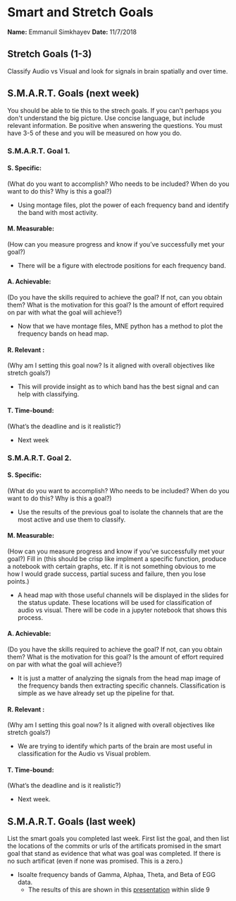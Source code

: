 # Smart and Stretch Goals

**Name:** Emmanuil Simkhayev
**Date:** 11/7/2018

## Stretch Goals (1-3)

Classify Audio vs Visual and look for signals in brain spatially and over time.

## S.M.A.R.T. Goals (next week)

You should be able to tie this to the strech goals. If you can't perhaps you don't understand the big picture.
Use concise language, but include relevant information. Be positive when answering the questions. You must have
3-5 of these and you will be measured on how you do.


### S.M.A.R.T. Goal 1.

#### S. Specific: 
(What do you want to accomplish? Who needs to be included? When do you want to do this? Why is this a goal?)
* Using montage files, plot the power of each frequency band and identify the band with most activity.

#### M. Measurable: 
(How can you measure progress and know if you’ve successfully met your goal?)
* There will be a figure with electrode positions for each frequency band. 

#### A. Achievable: 
(Do you have the skills required to achieve the goal? If not, can you obtain them? What is the motivation for this goal? Is the amount of effort required on par with what the goal will achieve?)
* Now that we have montage files, MNE python has a method to plot the frequency bands on head map.

#### R. Relevant :
(Why am I setting this goal now? Is it aligned with overall objectives like stretch goals?)
* This will provide insight as to which band has the best signal and can help with classifying.

#### T. Time-bound: 
(What’s the deadline and is it realistic?)
* Next week

### S.M.A.R.T. Goal 2.

#### S. Specific: 
(What do you want to accomplish? Who needs to be included? When do you want to do this? Why is this a goal?)
* Use the results of the previous goal to isolate the channels that are the most active and use them to classify.

#### M. Measurable: 
(How can you measure progress and know if you’ve successfully met your goal?)
Fill in (this should be crisp like implment a specific function, produce a notebook with certain graphs, etc. If it is not something
obvious to me how I would grade success, partial sucess and failure, then you lose points.)
* A head map with those useful channels will be displayed in the slides for the status update. These locations will be 
used for classification of audio vs visual. There will be code in a jupyter notebook that shows this process.

#### A. Achievable: 
(Do you have the skills required to achieve the goal? If not, can you obtain them? What is the motivation for this goal? Is the amount of effort required on par with what the goal will achieve?)
* It is just a matter of analyzing the signals from the head map image of the frequency bands then extracting specific channels.
Classification is simple as we have already set up the pipeline for that.

#### R. Relevant :
(Why am I setting this goal now? Is it aligned with overall objectives like stretch goals?)
* We are trying to identify which parts of the brain are most useful in classification for the Audio vs Visual problem. 

#### T. Time-bound: 
(What’s the deadline and is it realistic?)
* Next week.

## S.M.A.R.T. Goals (last week)
List the smart goals you completed last week. First list the goal, and then list the locations of the commits or urls of the artificats promised in the smart goal that stand as evidence that what was goal was completed. If there is no such artificat (even if none was promised. This is a zero.)
* Isoalte frequency bands of Gamma, Alphaa, Theta, and Beta of EGG data.
  * The results of this are shown in this [presentation](https://docs.google.com/presentation/d/16ngSx52-4-3yTKU-x5Jg9A13IuQBDjmZQ6Ei1veXqY4/edit?usp=sharing) within slide 9 
